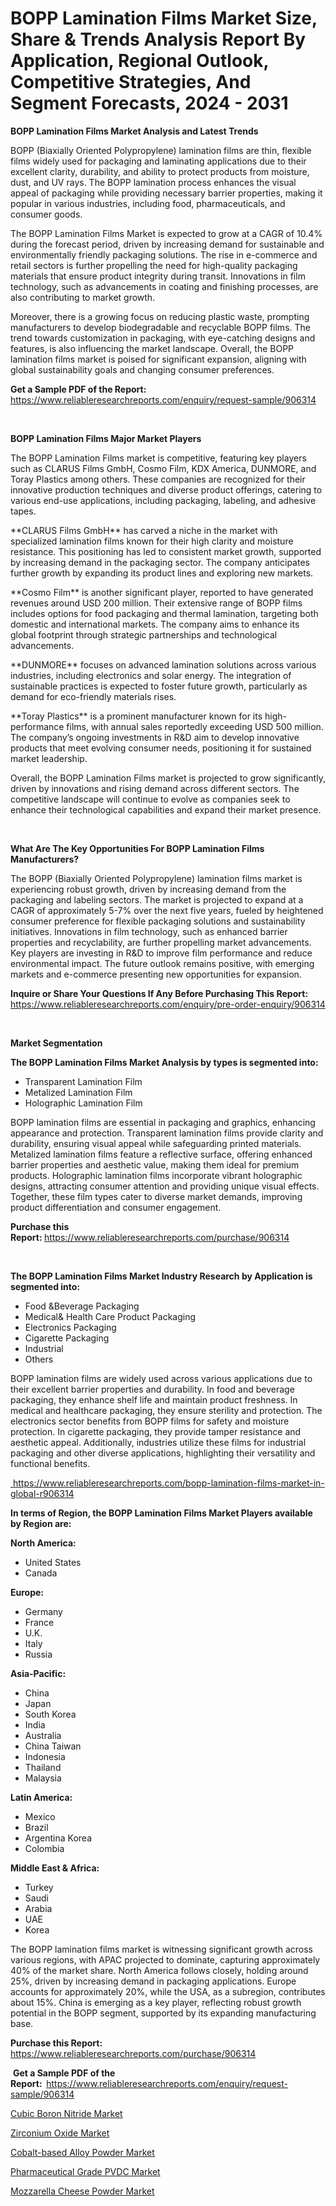 <p><h1>BOPP Lamination Films Market Size, Share & Trends Analysis Report By Application, Regional Outlook, Competitive Strategies, And Segment Forecasts, 2024 - 2031</h1></p><p><strong>BOPP Lamination Films Market Analysis and Latest Trends</strong></p>
<p><p>BOPP (Biaxially Oriented Polypropylene) lamination films are thin, flexible films widely used for packaging and laminating applications due to their excellent clarity, durability, and ability to protect products from moisture, dust, and UV rays. The BOPP lamination process enhances the visual appeal of packaging while providing necessary barrier properties, making it popular in various industries, including food, pharmaceuticals, and consumer goods.</p><p>The BOPP Lamination Films Market is expected to grow at a CAGR of 10.4% during the forecast period, driven by increasing demand for sustainable and environmentally friendly packaging solutions. The rise in e-commerce and retail sectors is further propelling the need for high-quality packaging materials that ensure product integrity during transit. Innovations in film technology, such as advancements in coating and finishing processes, are also contributing to market growth. </p><p>Moreover, there is a growing focus on reducing plastic waste, prompting manufacturers to develop biodegradable and recyclable BOPP films. The trend towards customization in packaging, with eye-catching designs and features, is also influencing the market landscape. Overall, the BOPP lamination films market is poised for significant expansion, aligning with global sustainability goals and changing consumer preferences.</p></p>
<p><strong>Get a Sample PDF of the Report:&nbsp;</strong> <a href="https://www.reliableresearchreports.com/enquiry/request-sample/906314">https://www.reliableresearchreports.com/enquiry/request-sample/906314</a></p>
<p>&nbsp;</p>
<p><strong>BOPP Lamination Films Major Market Players</strong></p>
<p><p>The BOPP Lamination Films market is competitive, featuring key players such as CLARUS Films GmbH, Cosmo Film, KDX America, DUNMORE, and Toray Plastics among others. These companies are recognized for their innovative production techniques and diverse product offerings, catering to various end-use applications, including packaging, labeling, and adhesive tapes.</p><p>**CLARUS Films GmbH** has carved a niche in the market with specialized lamination films known for their high clarity and moisture resistance. This positioning has led to consistent market growth, supported by increasing demand in the packaging sector. The company anticipates further growth by expanding its product lines and exploring new markets.</p><p>**Cosmo Film** is another significant player, reported to have generated revenues around USD 200 million. Their extensive range of BOPP films includes options for food packaging and thermal lamination, targeting both domestic and international markets. The company aims to enhance its global footprint through strategic partnerships and technological advancements.</p><p>**DUNMORE** focuses on advanced lamination solutions across various industries, including electronics and solar energy. The integration of sustainable practices is expected to foster future growth, particularly as demand for eco-friendly materials rises.</p><p>**Toray Plastics** is a prominent manufacturer known for its high-performance films, with annual sales reportedly exceeding USD 500 million. The company’s ongoing investments in R&D aim to develop innovative products that meet evolving consumer needs, positioning it for sustained market leadership.</p><p>Overall, the BOPP Lamination Films market is projected to grow significantly, driven by innovations and rising demand across different sectors. The competitive landscape will continue to evolve as companies seek to enhance their technological capabilities and expand their market presence.</p></p>
<p>&nbsp;</p>
<p><strong>What Are The Key Opportunities For BOPP Lamination Films Manufacturers?</strong></p>
<p><p>The BOPP (Biaxially Oriented Polypropylene) lamination films market is experiencing robust growth, driven by increasing demand from the packaging and labeling sectors. The market is projected to expand at a CAGR of approximately 5-7% over the next five years, fueled by heightened consumer preference for flexible packaging solutions and sustainability initiatives. Innovations in film technology, such as enhanced barrier properties and recyclability, are further propelling market advancements. Key players are investing in R&D to improve film performance and reduce environmental impact. The future outlook remains positive, with emerging markets and e-commerce presenting new opportunities for expansion.</p></p>
<p><strong>Inquire or Share Your Questions If Any Before Purchasing This Report:</strong> <a href="https://www.reliableresearchreports.com/enquiry/pre-order-enquiry/906314">https://www.reliableresearchreports.com/enquiry/pre-order-enquiry/906314</a></p>
<p>&nbsp;</p>
<p><strong>Market Segmentation</strong></p>
<p><strong>The BOPP Lamination Films Market Analysis by types is segmented into:</strong></p>
<p><ul><li>Transparent Lamination Film</li><li>Metalized Lamination Film</li><li>Holographic Lamination Film</li></ul></p>
<p><p>BOPP lamination films are essential in packaging and graphics, enhancing appearance and protection. Transparent lamination films provide clarity and durability, ensuring visual appeal while safeguarding printed materials. Metalized lamination films feature a reflective surface, offering enhanced barrier properties and aesthetic value, making them ideal for premium products. Holographic lamination films incorporate vibrant holographic designs, attracting consumer attention and providing unique visual effects. Together, these film types cater to diverse market demands, improving product differentiation and consumer engagement.</p></p>
<p><strong>Purchase this Report:&nbsp;</strong><a href="https://www.reliableresearchreports.com/purchase/906314">https://www.reliableresearchreports.com/purchase/906314</a></p>
<p>&nbsp;</p>
<p><strong>The BOPP Lamination Films Market Industry Research by Application is segmented into:</strong></p>
<p><ul><li>Food &Beverage Packaging</li><li>Medical& Health Care Product Packaging</li><li>Electronics Packaging</li><li>Cigarette Packaging</li><li>Industrial</li><li>Others</li></ul></p>
<p><p>BOPP lamination films are widely used across various applications due to their excellent barrier properties and durability. In food and beverage packaging, they enhance shelf life and maintain product freshness. In medical and healthcare packaging, they ensure sterility and protection. The electronics sector benefits from BOPP films for safety and moisture protection. In cigarette packaging, they provide tamper resistance and aesthetic appeal. Additionally, industries utilize these films for industrial packaging and other diverse applications, highlighting their versatility and functional benefits.</p></p>
<p><a href="https://www.reliableresearchreports.com/bopp-lamination-films-market-in-global-r906314">&nbsp;https://www.reliableresearchreports.com/bopp-lamination-films-market-in-global-r906314</a></p>
<p><strong>In terms of Region, the BOPP Lamination Films Market Players available by Region are:</strong></p>
<p>
    <p> <strong> North America: </strong>
        <ul>
            <li>United States</li>
            <li>Canada</li>
        </ul>
        </p> 
    <p> <strong> Europe: </strong>
        <ul>
            <li>Germany</li>
            <li>France</li>
            <li>U.K.</li>
            <li>Italy</li>
            <li>Russia</li>
        </ul>
        </p> 
    <p> <strong> Asia-Pacific: </strong>
        <ul>
            <li>China</li>
            <li>Japan</li>
            <li>South Korea</li>
            <li>India</li>
            <li>Australia</li>
            <li>China Taiwan</li>
            <li>Indonesia</li>
            <li>Thailand</li>
            <li>Malaysia</li>
        </ul>
        </p> 
    <p> <strong> Latin America: </strong>
        <ul>
            <li>Mexico</li>
            <li>Brazil</li>
            <li>Argentina Korea</li>
            <li>Colombia</li>
        </ul>
        </p> 
    <p> <strong> Middle East & Africa: </strong>
        <ul>
            <li>Turkey</li>
            <li>Saudi</li>
            <li>Arabia</li>
            <li>UAE</li>
            <li>Korea</li>
        </ul>
    </p>
    </p>
<p><p>The BOPP lamination films market is witnessing significant growth across various regions, with APAC projected to dominate, capturing approximately 40% of the market share. North America follows closely, holding around 25%, driven by increasing demand in packaging applications. Europe accounts for approximately 20%, while the USA, as a subregion, contributes about 15%. China is emerging as a key player, reflecting robust growth potential in the BOPP segment, supported by its expanding manufacturing base.</p></p>
<p><strong>Purchase this Report: </strong><a href="https://www.reliableresearchreports.com/purchase/906314">https://www.reliableresearchreports.com/purchase/906314</a></p>
<p>&nbsp;<strong>Get a Sample PDF of the Report:&nbsp;&nbsp;</strong><a href="https://www.reliableresearchreports.com/enquiry/request-sample/906314">https://www.reliableresearchreports.com/enquiry/request-sample/906314</a></p>
<p><strong></strong></p>
<p><p><a href="https://issuu.com/reportprime-2/docs/cubic-boron-nitride-market-size-203_f2093e976e973b">Cubic Boron Nitride Market</a></p><p><a href="https://issuu.com/reportprime-2/docs/zirconium-oxide-market-size-2030.pp_97b9584dbabedf">Zirconium Oxide Market</a></p><p><a href="https://github.com/BellAuer/Market-Research-Report-List-1/blob/main/cobalt-based-alloy-powder-market.md">Cobalt-based Alloy Powder Market</a></p><p><a href="https://github.com/SamiaChowdhury801/Market-Research-Report-List-1/blob/main/pharmaceutical-grade-pvdc-market.md">Pharmaceutical Grade PVDC Market</a></p><p><a href="https://medium.com/@jennyflatoue9/mozzarella-cheese-powder-industry-insights-report-analyzing-mozzarella-cheese-powder-market-3aaab41f9f65">Mozzarella Cheese Powder Market</a></p></p>